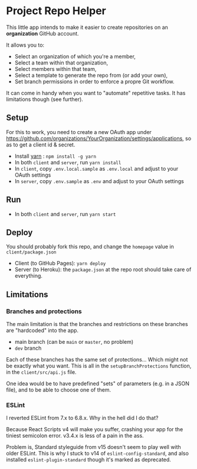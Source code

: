 # Project Repo Helper

This little app intends to make it easier to create repositories on an **organization** GitHub account.

It allows you to:

* Select an organization of which you're a member,
* Select a team within that organization,
* Select members within that team,
* Select a template to generate the repo from (or add your own),
* Set branch permissions in order to enforce a propre Git workflow.

It can come in handy when you want to "automate" repetitive tasks. It has limitations though (see further).

## Setup

For this to work, you need to create a new OAuth app under <https://github.com/organizations/YourOrganization/settings/applications>, so as to get a client id & secret.

* Install [yarn](https://yarnpkg.com/) : `npm install -g yarn`
* In both `client` and `server`, run `yarn install`
* In `client`, copy `.env.local.sample` as `.env.local` and adjust to your
OAuth settings
* In `server`, copy `.env.sample` as `.env` and adjust to your OAuth settings

## Run

* In both `client` and `server`, run `yarn start`

## Deploy

You should probably fork this repo, and change the `homepage` value in `client/package.json`

* Client (to GitHub Pages): `yarn deploy`
* Server (to Heroku): the `package.json` at the repo root should take care of everything.

## Limitations

### Branches and protections

The main limitation is that the branches and restrictions on these branches are "hardcoded" into the app.

* main branch (can be `main` or `master`, no problem)
* `dev` branch

Each of these branches has the same set of protections... Which might not be exactly what you want. This is all in the `setupBranchProtections` function, in the `client/src/api.js` file.

One idea would be to have predefined "sets" of parameters (e.g. in a JSON file), and to be able to choose one of them.

### ESLint

I reverted ESLint from 7.x to 6.8.x. Why in the hell did I do that?

Because React Scripts v4 will make you suffer, crashing your app for the tiniest semicolon error. v3.4.x is less of a pain in the ass.

Problem is, Standard styleguide from v15 doesn't seem to play well with older ESLint. This is why I stuck to v14 of `eslint-config-standard`, and also installed `eslint-plugin-standard` though it's marked as deprecated.
